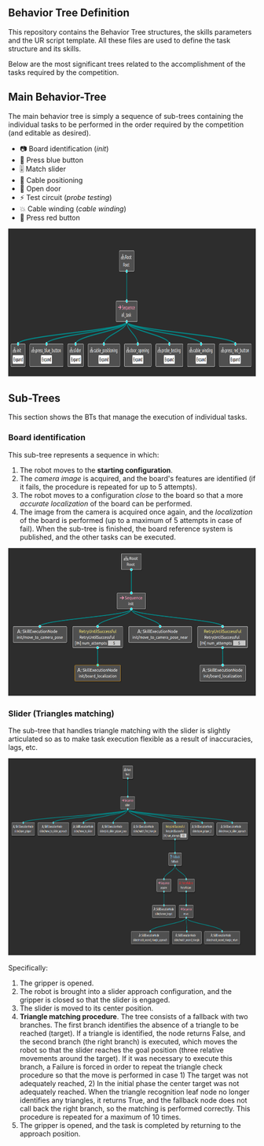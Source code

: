 ## Behavior Tree Definition

This repository contains the Behavior Tree structures, the skills parameters and the UR script template.
All these files are used to define the task structure and its skills.

Below are the most significant trees related to the accomplishment of the tasks required by the competition.

## Main Behavior-Tree
The main behavior tree is simply a sequence of sub-trees containing the individual tasks to be performed in the order required by the competition (and editable as desired).

- 📷 Board identification (*init*)
- 🔵 Press blue button
- 🎚️ Match slider
- 🔌 Cable positioning
- 🚪 Open door
- ⚡ Test circuit (*probe testing*)
- 💥 Cable winding (*cable winding*)
- 🔴 Press red button
 
<p align="center">
  <img height="300" src="https://github.com/JRL-CARI-CNR-UNIBS/Robothon2023/blob/master/robothon2023_images/mainBT.png">
</p>

## Sub-Trees
This section shows the BTs that manage the execution of individual tasks.

### Board identification

This sub-tree represents a sequence in which:
1. The robot moves to the **starting configuration**.
2. The *camera image* is acquired, and the board's features are identified (if it fails, the procedure is repeated for up to 5 attempts).
3. The robot moves to a configuration *close* to the board so that a more *accurate localization* of the board can be performed.
4. The image from the camera is acquired once again, and the *localization* of the board is performed (up to a maximum of 5 attempts in case of fail).
When the sub-tree is finished, the board reference system is published, and the other tasks can be executed.

<p align="center">
  <img height="300" src="https://github.com/JRL-CARI-CNR-UNIBS/Robothon2023/blob/master/robothon2023_images/boardIdentificationBT.png">
</p>

### Slider (Triangles matching)

The sub-tree that handles triangle matching with the slider is slightly articulated so as to make task execution flexible as a result of inaccuracies, lags, etc.

<p align="center">
  <img height="400" src="https://github.com/JRL-CARI-CNR-UNIBS/Robothon2023/blob/master/robothon2023_images/sliderBT.png">
</p>

Specifically: 
1. The gripper is opened.
2. The robot is brought into a slider approach configuration, and the gripper is closed so that the slider is engaged.
3. The slider is moved to its center position.
4. **Triangle matching procedure**. The tree consists of a fallback with two branches. The first branch identifies the absence of a triangle to be reached (target). If a triangle is identified, the node returns False, and the second branch (the right branch) is executed, which moves the robot so that the slider reaches the goal position (three relative movements around the target). If it was necessary to execute this branch, a Failure is forced in order to repeat the triangle check procedure so that the move is performed in case 1) The target was not adequately reached, 2) In the initial phase the center target was not adequately reached. When the triangle recognition leaf node no longer identifies any triangles, it returns True, and the fallback node does not call back the right branch, so the matching is performed correctly. This procedure is repeated for a maximum of 10 times. 
5. The gripper is opened, and the task is completed by returning to the approach position.


